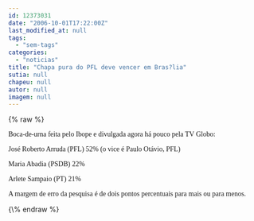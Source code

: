 ```yaml
---
id: 12373031
date: "2006-10-01T17:22:00Z"
last_modified_at: null
tags:
  - "sem-tags"
categories:
  - "noticias"
title: "Chapa pura do PFL deve vencer em Bras?lia"
sutia: null
chapeu: null
autor: null
imagem: null
---
```

{\% raw %}
<p><P><FONT face=Verdana>Boca-de-urna feita pelo Ibope e divulgada agora há pouco pela TV Globo:</FONT></P></p>
<p><P><FONT face=Verdana>José Roberto Arruda&nbsp;(PFL) 52% (o vice é Paulo Otávio, PFL)</FONT></P></p>
<p><P><FONT face=Verdana>Maria Abadia (PSDB) 22%</FONT></P></p>
<p><P><FONT face=Verdana>Arlete Sampaio (PT) 21%</FONT></P></p>
<p><P><FONT face=Verdana>A margem de erro da pesquisa é de dois pontos percentuais para mais ou para menos.</FONT></P> </p>
{\% endraw %}